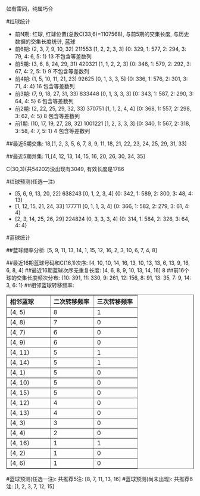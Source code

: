 <!-- 
.. title: 双色球2012007期(2012-01-15)数据分析报告
.. slug: slott-2012007-2012-01-15-report
.. date: 2012-01-16 08:00:00 UTC+08:00
.. tags: Lottery
.. link: 
.. description: 
.. type: text
-->

如有雷同，纯属巧合

<!-- TEASER_END-->

#红球统计

- 前N期: 红球, 红球位置(总数C(33,6)=1107568), 与前5期的交集长度, 与历史数据的交集长度统计, 蓝球
- 前6期: (2, 3, 7, 9, 10, 32) 211553 [1, 2, 2, 3, 3] {0: 329, 1: 577, 2: 294, 3: 79, 4: 6, 5: 1} 13 不包含等差数列
- 前5期: (3, 6, 8, 24, 29, 31) 420321 [1, 1, 2, 2, 3] {0: 346, 1: 579, 2: 292, 3: 67, 4: 2, 5: 1} 9 不包含等差数列
- 前4期: (1, 5, 10, 11, 21, 23) 92625 [0, 1, 3, 3, 5] {0: 336, 1: 576, 2: 301, 3: 71, 4: 4} 16 包含等差数列
- 前3期: (7, 9, 18, 27, 31, 33) 833448 [0, 1, 3, 3, 3] {0: 343, 1: 587, 2: 290, 3: 64, 4: 5} 6 包含等差数列
- 前2期: (2, 22, 25, 29, 32, 33) 370751 [1, 1, 2, 4, 4] {0: 368, 1: 557, 2: 298, 3: 62, 4: 5} 8 包含等差数列
- 前1期: (10, 17, 19, 27, 28, 32) 1001221 [1, 2, 3, 3, 3] {0: 340, 1: 567, 2: 318, 3: 58, 4: 7, 5: 1} 4 包含等差数列

##最近5期交集:
18,[1, 2, 3, 5, 6, 7, 8, 9, 11, 18, 21, 22, 23, 24, 25, 29, 31, 33]

##最近5期并集:
11,[4, 12, 13, 14, 15, 16, 20, 26, 30, 34, 35]

C(30,3)(共54202)没出现有3049, 
有效长度是1786

#红球预测(任选一注)

- [5, 6, 9, 13, 20, 22] 638243 [0, 1, 2, 3, 4] {0: 342, 1: 589, 2: 300, 3: 48, 4: 13}
- [1, 12, 15, 21, 24, 33] 177711 [0, 1, 1, 3, 4] {0: 366, 1: 582, 2: 279, 3: 61, 4: 4}
- [2, 3, 14, 25, 26, 29] 224824 [0, 3, 3, 3, 4] {0: 314, 1: 584, 2: 326, 3: 64, 4: 4}

#蓝球统计

##蓝球频率分析:
[5, 9, 11, 13, 14, 1, 15, 12, 16, 2, 3, 10, 6, 7, 4, 8]

##最近16期蓝球号码和C(16,1)次序:
[4, 10, 10, 14, 16, 13, 10, 13, 13, 6, 13, 9, 16, 6, 8, 4]
##最近16期蓝球次序无重复长度:
[4, 6, 8, 9, 10, 13, 14, 16] 8
##前16个球的交集长度频次分布:
{10: 391, 11: 330, 9: 261, 12: 156, 8: 91, 13: 35, 7: 9, 14: 3, 6: 1}
##相邻蓝球转移频率:
<table border="1" class="table table-striped dataframe">
  <thead>
    <tr style="text-align: left;">
      <th style="min-width: 100px;">相邻蓝球</th>
      <th style="min-width: 100px;">二次转移频率</th>
      <th style="min-width: 100px;">三次转移频率</th>
    </tr>
  </thead>
  <tbody>
    <tr>
      <td>  (4, 5)</td>
      <td> 8</td>
      <td> 1</td>
    </tr>
    <tr>
      <td>  (4, 8)</td>
      <td> 7</td>
      <td> 0</td>
    </tr>
    <tr>
      <td>  (4, 7)</td>
      <td> 6</td>
      <td> 0</td>
    </tr>
    <tr>
      <td>  (4, 9)</td>
      <td> 6</td>
      <td> 0</td>
    </tr>
    <tr>
      <td> (4, 11)</td>
      <td> 5</td>
      <td> 1</td>
    </tr>
    <tr>
      <td> (4, 14)</td>
      <td> 5</td>
      <td> 1</td>
    </tr>
    <tr>
      <td>  (4, 1)</td>
      <td> 5</td>
      <td> 0</td>
    </tr>
    <tr>
      <td> (4, 10)</td>
      <td> 5</td>
      <td> 0</td>
    </tr>
    <tr>
      <td> (4, 15)</td>
      <td> 5</td>
      <td> 0</td>
    </tr>
    <tr>
      <td> (4, 12)</td>
      <td> 4</td>
      <td> 0</td>
    </tr>
    <tr>
      <td> (4, 13)</td>
      <td> 4</td>
      <td> 0</td>
    </tr>
    <tr>
      <td>  (4, 3)</td>
      <td> 3</td>
      <td> 0</td>
    </tr>
    <tr>
      <td>  (4, 4)</td>
      <td> 2</td>
      <td> 0</td>
    </tr>
    <tr>
      <td> (4, 16)</td>
      <td> 1</td>
      <td> 1</td>
    </tr>
    <tr>
      <td>  (4, 2)</td>
      <td> 1</td>
      <td> 0</td>
    </tr>
    <tr>
      <td>  (4, 6)</td>
      <td> 1</td>
      <td> 0</td>
    </tr>
  </tbody>
</table>
#蓝球预测(任选一注):
共推荐5注: [8, 7, 11, 13, 16]
#蓝球预测(尚未出现):
共推荐6注: [1, 2, 3, 7, 12, 15]

